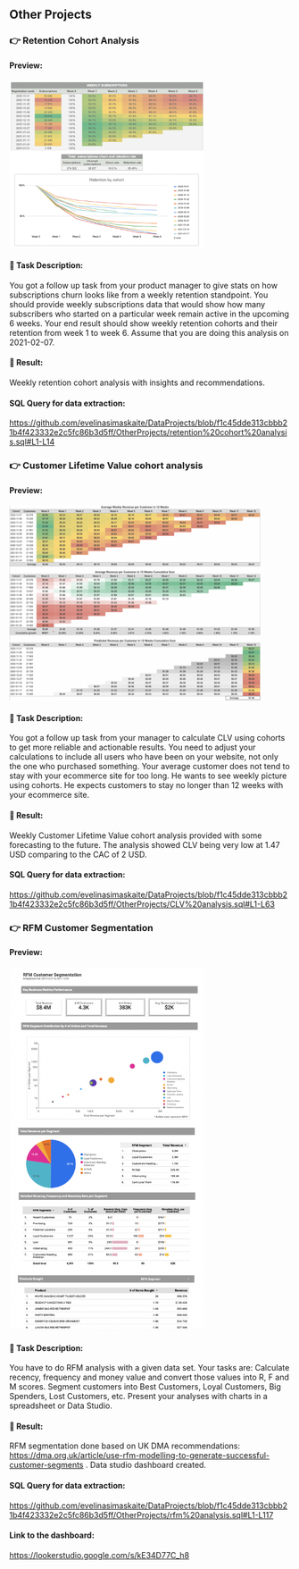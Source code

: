 ## Other Projects

### 👉 Retention Cohort Analysis

#### Preview:
<img src="https://github.com/evelinasimaskaite/DataProjects/blob/main/OtherProjects/retention%20cohort%20analysis%20preview%20.png" width="350" height="300" />

#### :balloon: Task Description:
You got a follow up task from your product manager to give stats on how subscriptions churn looks like from a weekly retention standpoint. You should provide weekly subscriptions data that would show how many subscribers who started on a particular week remain active in the upcoming 6 weeks. Your end result should show weekly retention cohorts and their retention from week 1 to week 6. Assume that you are doing this analysis on 2021-02-07.

#### :balloon: Result:
Weekly retention cohort analysis with insights and recommendations.

#### SQL Query for data extraction:

https://github.com/evelinasimaskaite/DataProjects/blob/f1c45dde313cbbb21b4f423332e2c5fc86b3d5ff/OtherProjects/retention%20cohort%20analysis.sql#L1-L14


### 👉 Customer Lifetime Value cohort analysis

#### Preview:
<img src="https://github.com/evelinasimaskaite/DataProjects/blob/main/OtherProjects/CLV%20analysis%20preview.png" width="450" height="350" />

#### :balloon: Task Description:
You got a follow up task from your manager to calculate CLV using cohorts to get more reliable and actionable results. You need to adjust your calculations to include all users who have been on your website, not only the one who purchased something. Your average customer does not tend to stay with your ecommerce site for too long. He wants to see weekly picture using cohorts. He expects customers to stay no longer than 12 weeks with your ecommerce site.


#### :balloon: Result:
Weekly Customer Lifetime Value cohort analysis provided with some forecasting to the future. The analysis showed CLV being very low at 1.47 USD comparing to the CAC of 2 USD.

#### SQL Query for data extraction:

https://github.com/evelinasimaskaite/DataProjects/blob/f1c45dde313cbbb21b4f423332e2c5fc86b3d5ff/OtherProjects/CLV%20analysis.sql#L1-L63

### 👉 RFM Customer Segmentation

#### Preview:
<img src="https://github.com/evelinasimaskaite/DataProjects/blob/main/OtherProjects/rfm%20analysis%20preview.png" width="350" height="650" />

#### :balloon: Task Description:
You have to do RFM analysis with a given data set. Your tasks are: 
  Calculate recency, frequency and money value and convert those values into R, F and M scores. 
  Segment customers into Best Customers, Loyal Customers, Big Spenders, Lost Customers, etc.
  Present your analyses with charts in a spreadsheet or Data Studio.

#### :balloon: Result:
RFM segmentation done based on UK DMA recommendations: https://dma.org.uk/article/use-rfm-modelling-to-generate-successful-customer-segments . Data studio dashboard created.

#### SQL Query for data extraction:

https://github.com/evelinasimaskaite/DataProjects/blob/f1c45dde313cbbb21b4f423332e2c5fc86b3d5ff/OtherProjects/rfm%20analysis.sql#L1-L117

#### Link to the dashboard:
https://lookerstudio.google.com/s/kE34D77C_h8

